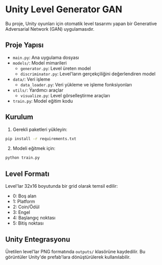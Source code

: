 # Unity Level Generator GAN

Bu proje, Unity oyunları için otomatik level tasarımı yapan bir Generative Adversarial Network (GAN) uygulamasıdır.

## Proje Yapısı

- `main.py`: Ana uygulama dosyası
- `models/`: Model mimarileri
  - `generator.py`: Level üreten model
  - `discriminator.py`: Level'ların gerçekçiliğini değerlendiren model
- `data/`: Veri işleme
  - `data_loader.py`: Veri yükleme ve işleme fonksiyonları
- `utils/`: Yardımcı araçlar
  - `visualize.py`: Level görselleştirme araçları
- `train.py`: Model eğitim kodu

## Kurulum

1. Gerekli paketleri yükleyin:
```bash
pip install -r requirements.txt
```

2. Modeli eğitmek için:
```bash
python train.py
```

## Level Formatı

Level'lar 32x16 boyutunda bir grid olarak temsil edilir:
- 0: Boş alan
- 1: Platform
- 2: Coin/Ödül
- 3: Engel
- 4: Başlangıç noktası
- 5: Bitiş noktası

## Unity Entegrasyonu

Üretilen level'lar PNG formatında `outputs/` klasörüne kaydedilir. Bu görüntüler Unity'de prefab'lara dönüştürülerek kullanılabilir.

